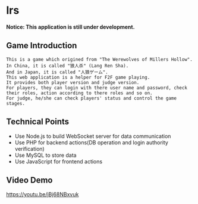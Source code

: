# lrs
**Notice: This application is still under development.**

## Game Introduction
    This is a game which origined from "The Werewolves of Millers Hollow".
    In China, it is called "狼人杀" (Lang Ren Sha).
    And in Japan, it is called "人狼ゲーム".
    This web application is a helper for F2F game playing.
    It provides both player version and judge version.
    For players, they can login with there user name and password, check their roles, action according to there roles and so on.
    For judge, he/she can check players' status and control the game stages.
    
## Technical Points
- Use Node.js to build WebSocket server for data communication
- Use PHP for backend actions(DB operation and login authority verification)
- Use MySQL to store data
- Use JavaScript for frontend actions

## Video Demo
https://youtu.be/jBj68NBxvuk
